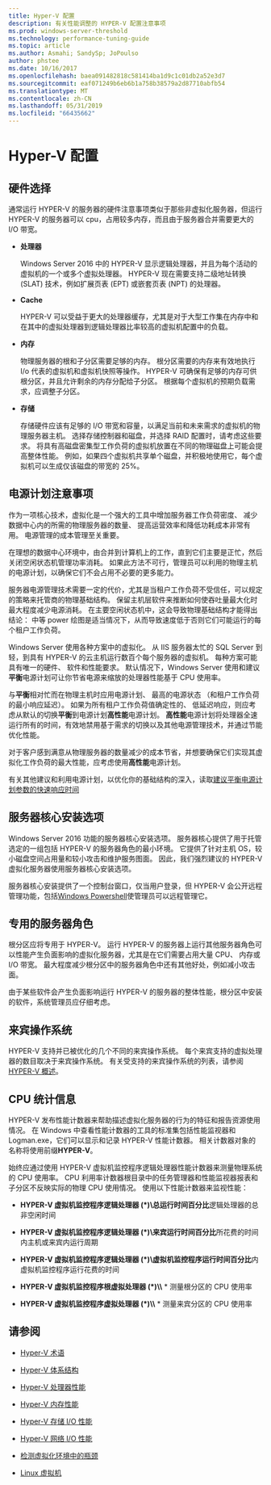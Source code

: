 ```yaml
---
title: Hyper-V 配置
description: 有关性能调整的 HYPER-V 配置注意事项
ms.prod: windows-server-threshold
ms.technology: performance-tuning-guide
ms.topic: article
ms.author: Asmahi; SandySp; JoPoulso
author: phstee
ms.date: 10/16/2017
ms.openlocfilehash: baea091482818c581414ba1d9c1c01db2a52e3d7
ms.sourcegitcommit: eaf071249b6eb6b1a758b38579a2d87710abfb54
ms.translationtype: MT
ms.contentlocale: zh-CN
ms.lasthandoff: 05/31/2019
ms.locfileid: "66435662"
---
```

# <a name="hyper-v-configuration"></a>Hyper-V 配置

## <a name="hardware-selection"></a>硬件选择

通常运行 HYPER-V 的服务器的硬件注意事项类似于那些非虚拟化服务器，但运行 HYPER-V 的服务器可以 cpu，占用较多内存，而且由于服务器合并需要更大的 I/O 带宽。

-   **处理器**

    Windows Server 2016 中的 HYPER-V 显示逻辑处理器，并且为每个活动的虚拟机的一个或多个虚拟处理器。 HYPER-V 现在需要支持二级地址转换 (SLAT) 技术，例如扩展页表 (EPT) 或嵌套页表 (NPT) 的处理器。

-   **Cache**

    HYPER-V 可以受益于更大的处理器缓存，尤其是对于大型工作集在内存中和在其中的虚拟处理器到逻辑处理器比率较高的虚拟机配置中的负载。

-   **内存**

    物理服务器的根和子分区需要足够的内存。 根分区需要的内存来有效地执行 I/o 代表的虚拟机和虚拟机快照等操作。 HYPER-V 可确保有足够的内存可供根分区，并且允许剩余的内存分配给子分区。 根据每个虚拟机的预期负载需求，应调整子分区。

-   **存储**

    存储硬件应该有足够的 I/O 带宽和容量，以满足当前和未来需求的虚拟机的物理服务器主机。 选择存储控制器和磁盘，并选择 RAID 配置时，请考虑这些要求。 将具有高磁盘密集型工作负荷的虚拟机放置在不同的物理磁盘上可能会提高整体性能。 例如，如果四个虚拟机共享单个磁盘，并积极地使用它，每个虚拟机可以生成仅该磁盘的带宽的 25%。

## <a name="power-plan-considerations"></a>电源计划注意事项

作为一项核心技术，虚拟化是一个强大的工具中增加服务器工作负荷密度、 减少数据中心内的所需的物理服务器的数量、 提高运营效率和降低功耗成本非常有用。 电源管理的成本管理至关重要。 

在理想的数据中心环境中，由合并到计算机上的工作，直到它们主要是正忙，然后关闭空闲状态机管理功率消耗。 如果此方法不可行，管理员可以利用的物理主机的电源计划，以确保它们不会占用不必要的更多能力。 

服务器电源管理技术需要一定的代价，尤其是当租户工作负荷不受信任，可以规定的策略来托管商的物理基础结构。 保留主机层软件来推断如何使吞吐量最大化时最大程度减少电源消耗。 在主要空闲状态机中，这会导致物理基础结构才能得出结论： 中等 power 绘图是适当情况下，从而导致速度低于否则它们可能运行的每个租户工作负荷。

Windows Server 使用各种方案中的虚拟化。 从 IIS 服务器太忙的 SQL Server 到轻，到具有 HYPER-V 的云主机运行数百个每个服务器的虚拟机。 每种方案可能具有唯一的硬件、 软件和性能要求。 默认情况下，Windows Server 使用和建议**平衡**电源计划可让你节省电源来缩放的处理器性能基于 CPU 使用率。

与**平衡**相对忙而在物理主机时应用电源计划、 最高的电源状态 （和租户工作负荷的最小响应延迟）。 如果为所有租户工作负荷值确定性的、 低延迟响应，则应考虑从默认的切换**平衡**到电源计划**高性能**电源计划。 **高性能**电源计划将处理器全速运行所有的时间，有效地禁用基于需求的切换以及其他电源管理技术，并通过节能优化性能。

对于客户感到满意从物理服务器的数量减少的成本节省，并想要确保它们实现其虚拟化工作负荷的最大性能，应考虑使用**高性能**电源计划。

有关其他建议和利用电源计划，以优化你的基础结构的深入，读取[建议平衡电源计划参数的快速响应时间](../../hardware/power/recommended-balanced-plan-parameters.md)



## <a name="server-core-installation-option"></a>服务器核心安装选项

Windows Server 2016 功能的服务器核心安装选项。 服务器核心提供了用于托管选定的一组包括 HYPER-V 的服务器角色的最小环境。 它提供了针对主机 OS，较小磁盘空间占用量和较小攻击和维护服务图面。 因此，我们强烈建议的 HYPER-V 虚拟化服务器使用服务器核心安装选项。

服务器核心安装提供了一个控制台窗口，仅当用户登录，但 HYPER-V 会公开远程管理功能，包括[Windows Powershell](https://technet.microsoft.com/library/hh848559.aspx)使管理员可以远程管理它。

## <a name="dedicated-server-role"></a>专用的服务器角色

根分区应将专用于 HYPER-V。 运行 HYPER-V 的服务器上运行其他服务器角色可以性能产生负面影响的虚拟化服务器，尤其是在它们需要占用大量 CPU、 内存或 I/O 带宽。 最大程度减少根分区中的服务器角色中还有其他好处，例如减小攻击面。

由于某些软件会产生负面影响运行 HYPER-V 的服务器的整体性能，根分区中安装的软件，系统管理员应仔细考虑。

## <a name="guest-operating-systems"></a>来宾操作系统

HYPER-V 支持并已被优化的几个不同的来宾操作系统。 每个来宾支持的虚拟处理器的数目取决于来宾操作系统。 有关受支持的来宾操作系统的列表，请参阅[HYPER-V 概述](https://technet.microsoft.com/library/hh831531.aspx)。

## <a name="cpu-statistics"></a>CPU 统计信息

HYPER-V 发布性能计数器来帮助描述虚拟化服务器的行为的特征和报告资源使用情况。 在 Windows 中查看性能计数器的工具的标准集包括性能监视器和 Logman.exe，它们可以显示和记录 HYPER-V 性能计数器。 相关计数器对象的名称将使用前缀**HYPER-V**。

始终应通过使用 HYPER-V 虚拟机监控程序逻辑处理器性能计数器来测量物理系统的 CPU 使用率。 CPU 利用率计数器根目录中的任务管理器和性能监视器报表和子分区不反映实际的物理 CPU 使用情况。 使用以下性能计数器来监视性能：

- **HYPER-V 虚拟机监控程序逻辑处理器 (\*)\\总运行时间百分比**逻辑处理器的总非空闲时间

- **HYPER-V 虚拟机监控程序逻辑处理器 (\*)\\来宾运行时间百分比**所花费的时间内主机或来宾内运行周期

- **HYPER-V 虚拟机监控程序逻辑处理器 (\*)\\虚拟机监控程序运行时间百分比**内虚拟机监控程序运行花费的时间

- **HYPER-V 虚拟机监控程序根虚拟处理器 (\*)\\\\** * 测量根分区的 CPU 使用率

- **HYPER-V 虚拟机监控程序虚拟处理器 (\*)\\\\** * 测量来宾分区的 CPU 使用率


## <a name="see-also"></a>请参阅

-   [Hyper-V 术语](terminology.md)

-   [Hyper-V 体系结构](architecture.md)

-   [Hyper-V 处理器性能](processor-performance.md)

-   [Hyper-V 内存性能](memory-performance.md)

-   [Hyper-V 存储 I/O 性能](storage-io-performance.md)

-   [Hyper-V 网络 I/O 性能](network-io-performance.md)

-   [检测虚拟化环境中的瓶颈](detecting-virtualized-environment-bottlenecks.md)

-   [Linux 虚拟机](linux-virtual-machine-considerations.md)
